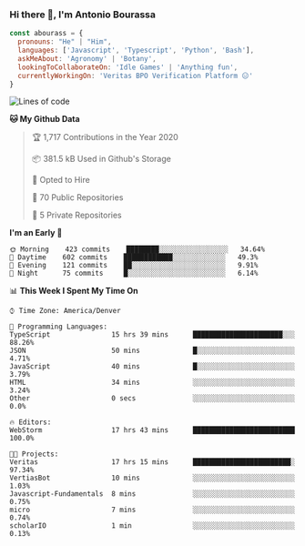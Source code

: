 ### Hi there 👋, I'm Antonio Bourassa

```javascript
const abourass = {
  pronouns: "He" | "Him",
  languages: ['Javascript', 'Typescript', 'Python', 'Bash'],
  askMeAbout: 'Agronomy' | 'Botany',
  lookingToCollaborateOn: 'Idle Games' | 'Anything fun',
  currentlyWorkingOn: 'Veritas BPO Verification Platform 😑'
}
```

<!--START_SECTION:waka-->
![Lines of code](https://img.shields.io/badge/From%20Hello%20World%20I%27ve%20Written-10.3%20million%20lines%20of%20code-blue)

**🐱 My Github Data** 

> 🏆 1,717 Contributions in the Year 2020
 > 
> 📦 381.5 kB Used in Github's Storage 
 > 
> 💼 Opted to Hire
 > 
> 📜 70 Public Repositories
 > 
> 🔑 5 Private Repositories 

**I'm an Early 🐤** 

```text
🌞 Morning    423 commits    ████████░░░░░░░░░░░░░░░░░   34.64% 
🌆 Daytime    602 commits    ████████████░░░░░░░░░░░░░   49.3% 
🌃 Evening    121 commits    ██░░░░░░░░░░░░░░░░░░░░░░░   9.91% 
🌙 Night      75 commits     █░░░░░░░░░░░░░░░░░░░░░░░░   6.14%

```


📊 **This Week I Spent My Time On** 

```text
⌚︎ Time Zone: America/Denver

💬 Programming Languages: 
TypeScript               15 hrs 39 mins      ██████████████████████░░░   88.26% 
JSON                     50 mins             █░░░░░░░░░░░░░░░░░░░░░░░░   4.71% 
JavaScript               40 mins             █░░░░░░░░░░░░░░░░░░░░░░░░   3.79% 
HTML                     34 mins             ░░░░░░░░░░░░░░░░░░░░░░░░░   3.24% 
Other                    0 secs              ░░░░░░░░░░░░░░░░░░░░░░░░░   0.0%

🔥 Editors: 
WebStorm                 17 hrs 43 mins      █████████████████████████   100.0%

🐱‍💻 Projects: 
Veritas                  17 hrs 15 mins      ████████████████████████░   97.34% 
VertiasBot               10 mins             ░░░░░░░░░░░░░░░░░░░░░░░░░   1.03% 
Javascript-Fundamentals  8 mins              ░░░░░░░░░░░░░░░░░░░░░░░░░   0.75% 
micro                    7 mins              ░░░░░░░░░░░░░░░░░░░░░░░░░   0.74% 
scholarIO                1 min               ░░░░░░░░░░░░░░░░░░░░░░░░░   0.13%

```


<!--END_SECTION:waka-->

<!--
**Abourass/Abourass** is a ✨ _special_ ✨ repository because its `README.md` (this file) appears on your GitHub profile.

Here are some ideas to get you started:

- 🔭 I’m currently working on ...
- 🌱 I’m currently learning ...
- 👯 I’m looking to collaborate on ...
- 🤔 I’m looking for help with ...
- 💬 Ask me about ...
- 📫 How to reach me: ...
- 😄 Pronouns: ...
- ⚡ Fun fact: ...
-->
